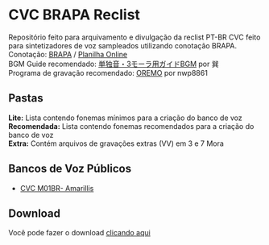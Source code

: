 # CVC BRAPA Reclist

Repositório feito para arquivamento e divulgação da reclist PT-BR CVC feito para sintetizadores de voz sampleados utilizando conotação BRAPA.<br/>
Conotação: [BRAPA](https://github.com/overdramatic/BRAPA "BRAPA") / [Planilha Online](https://docs.google.com/spreadsheets/d/e/2PACX-1vTO5M3ZI9Hfe09PyiCd-VcFjXziGj3R1rGJoJTva9zLtkuDHYuPz18o959Wnb7Mt89yR-F0AKw1U8pU/pubhtml "Google Sheets")<br/>
BGM Guide recomendado: [単独音・3モーラ用ガイドBGM](https://bowlroll.net/file/119729 "単独音・3モーラ用ガイドBGM") por 巽<br/>
Programa de gravação recomendado: [OREMO](https://pt.osdn.net/users/nwp8861/pf/OREMO/wiki/FrontPage "OREMO") por nwp8861<br/>

## Pastas
**Lite:** Lista contendo fonemas mínimos para a criação do banco de voz <br/>
**Recomendada:** Lista contendo fonemas recomendados para a criação do banco de voz <br/>
**Extra:** Contém arquivos de gravações extras (VV) em 3 e 7 Mora

## Bancos de Voz Públicos
* [CVC M01BR- Amarillis](https://github.com/overdramatic/amarilis-cvc-ptbr)

## Download
Você pode fazer o download [clicando aqui](https://github.com/overdramatic/CVC-PTBR-Reclist/archive/refs/heads/main.zip "Reclist")

